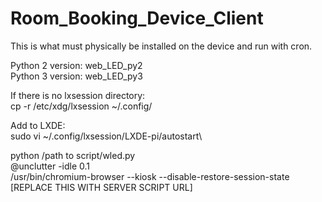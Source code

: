 # Room_Booking_Device_Client
This is what must physically be installed on the device and run with cron.

Python 2 version: web_LED_py2\
Python 3 version: web_LED_py3

If there is no lxsession directory:\
cp -r /etc/xdg/lxsession ~/.config/

Add to LXDE:\
sudo vi ~/.config/lxsession/LXDE-pi/autostart\

python /path to script/wled.py\
@unclutter -idle 0.1\
/usr/bin/chromium-browser --kiosk --disable-restore-session-state [REPLACE THIS WITH SERVER SCRIPT URL]
